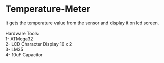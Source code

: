 # Temperature-Meter
It gets the temperature value from the sensor and display it on lcd screen.</br></br>
Hardware Tools:</br>
1- ATMega32</br>
2- LCD Character Display 16 x 2</br>
3- LM35</br>
4- 10uF Capacitor</br>
